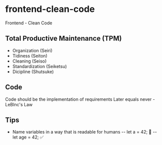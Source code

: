 # frontend-clean-code
Frontend - Clean Code

## Total Productive Maintenance (TPM)

- Organization (Seiri)
- Tidiness (Seiton)
- Cleaning (Seiso)
- Standardization (Seiketsu)
- Dicipline (Shutsuke)

## Code
Code should be the implementation of requirements
Later equals never - LeBlnc's Law

## Tips
- Name variables in a way that is readable for humans
-- let a = 42; 🚫
-- let age = 42; ✅
